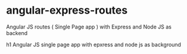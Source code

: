 # angular-express-routes
Angular JS routes ( Single Page app ) with Express and Node JS as backend 

h1 Angular JS single page app with epxress and node js as background
